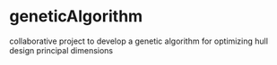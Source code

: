 # geneticAlgorithm
collaborative project to develop a genetic algorithm for optimizing hull design principal dimensions
